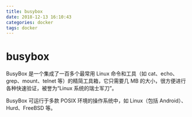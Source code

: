```yaml
---
title: busybox
date: 2018-12-13 16:10:43
categories: docker
tags: docker
---
```


<!-- toc -->

# busybox

BusyBox 是一个集成了一百多个最常用 Linux 命令和工具（如 cat、echo、grep、mount、telnet 等）的精简工具箱，它只需要几 MB 的大小，很方便进行各种快速验证，被誉为“Linux 系统的瑞士军刀”。

BusyBox 可运行于多款 POSIX 环境的操作系统中，如 Linux（包括 Android）、Hurd、FreeBSD 等。
